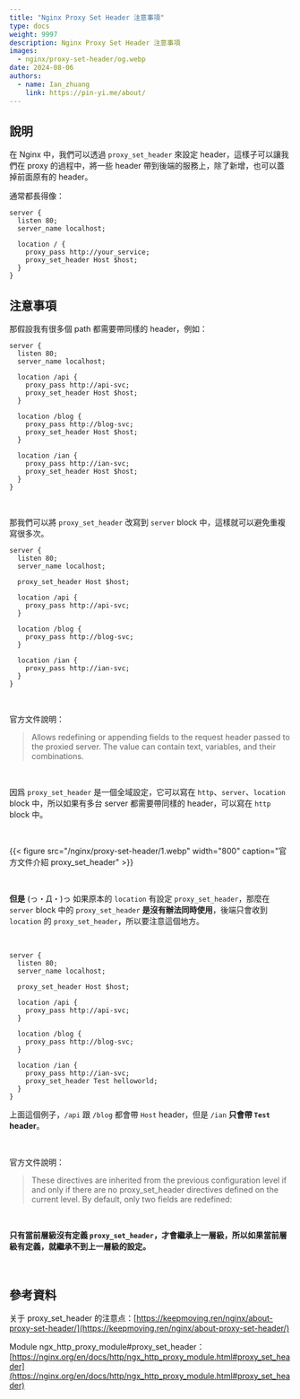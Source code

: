 ```yaml
---
title: "Nginx Proxy Set Header 注意事項"
type: docs
weight: 9997
description: Nginx Proxy Set Header 注意事項
images:
  - nginx/proxy-set-header/og.webp
date: 2024-08-06
authors:
  - name: Ian_zhuang
    link: https://pin-yi.me/about/
---
```


## 說明

在 Nginx 中，我們可以透過 `proxy_set_header` 來設定 header，這樣子可以讓我們在 proxy 的過程中，將一些 header 帶到後端的服務上，除了新增，也可以蓋掉前面原有的 header。

通常都長得像：

```nginx
server {
  listen 80;
  server_name localhost;

  location / {
    proxy_pass http://your_service;
    proxy_set_header Host $host;
  }
}
```

## 注意事項

那假設我有很多個 path 都需要帶同樣的 header，例如：

```nginx
server {
  listen 80;
  server_name localhost;

  location /api {
    proxy_pass http://api-svc;
    proxy_set_header Host $host;
  }

  location /blog {
    proxy_pass http://blog-svc;
    proxy_set_header Host $host;
  }

  location /ian {
    proxy_pass http://ian-svc;
    proxy_set_header Host $host;
  }
}
```

<br>

那我們可以將 `proxy_set_header` 改寫到 `server` block 中，這樣就可以避免重複寫很多次。

```nginx
server {
  listen 80;
  server_name localhost;

  proxy_set_header Host $host;

  location /api {
    proxy_pass http://api-svc;
  }

  location /blog {
    proxy_pass http://blog-svc;
  }

  location /ian {
    proxy_pass http://ian-svc;
  }
}
```

<br>

官方文件說明：

> Allows redefining or appending fields to the request header passed to the proxied server. The value can contain text, variables, and their combinations.

<br>

因爲 `proxy_set_header` 是一個全域設定，它可以寫在 `http`、`server`、`location` block 中，所以如果有多台 server 都需要帶同樣的 header，可以寫在 `http` block 中。

<br>

{{< figure src="/nginx/proxy-set-header/1.webp" width="800" caption="官方文件介紹 proxy_set_header" >}}

<br>

<b>但是</b> (っ・Д・)っ 如果原本的 `location` 有設定 `proxy_set_header`，那麼在 `server` block 中的 `proxy_set_header` <b>是沒有辦法同時使用</b>，後端只會收到 `location` 的 `proxy_set_header`，所以要注意這個地方。

<br>

```nginx
server {
  listen 80;
  server_name localhost;

  proxy_set_header Host $host;

  location /api {
    proxy_pass http://api-svc;
  }

  location /blog {
    proxy_pass http://blog-svc;
  }

  location /ian {
    proxy_pass http://ian-svc;
    proxy_set_header Test helloworld;
  }
}
```

上面這個例子，`/api` 跟 `/blog` 都會帶 `Host` header，但是 `/ian` <b>只會帶 `Test` header</b>。

<br>

官方文件說明：

> These directives are inherited from the previous configuration level if and only if there are no proxy_set_header directives defined on the current level. By default, only two fields are redefined:

<br>

<b>只有當前層級沒有定義 `proxy_set_header`，才會繼承上一層級，所以如果當前層級有定義，就繼承不到上一層級的設定。</b>

<br>

## 參考資料

关于 proxy_set_header 的注意点：[https://keepmoving.ren/nginx/about-proxy-set-header/](https://keepmoving.ren/nginx/about-proxy-set-header/)

Module ngx_http_proxy_module#proxy_set_header：[https://nginx.org/en/docs/http/ngx_http_proxy_module.html#proxy_set_header](https://nginx.org/en/docs/http/ngx_http_proxy_module.html#proxy_set_header)
